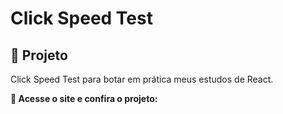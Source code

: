 # Click Speed Test
## :pencil: Projeto

Click Speed Test para botar em prática meus estudos de React.

**:link: Acesse o site e confira o projeto:**
